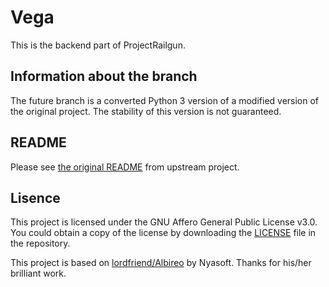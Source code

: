 # Vega

This is the backend part of ProjectRailgun.

## Information about the branch

The future branch is a converted Python 3 version of a modified version of the original project. The stability of this version is not guaranteed.

## README

Please see [the original README](README.upstream.md) from upstream project.

## Lisence

This project is licensed under the GNU Affero General Public License v3.0. You could obtain a copy of the license by downloading the [LICENSE](LICENSE) file in the repository.

This project is based on [lordfriend/Albireo](https://github.com/lordfriend/Albireo) by Nyasoft. Thanks for his/her brilliant work.
